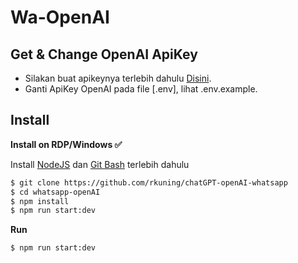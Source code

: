 # Wa-OpenAI

## Get & Change OpenAI ApiKey

- Silakan buat apikeynya terlebih dahulu [Disini](https://beta.openai.com/account/api-keys).
- Ganti ApiKey OpenAI pada file [.env], lihat .env.example.

## Install

**Install on RDP/Windows ✅**

Install [NodeJS](https://nodejs.org/en/download/) dan [Git Bash](https://git-scm.com/downloads) terlebih dahulu

```bash
$ git clone https://github.com/rkuning/chatGPT-openAI-whatsapp
$ cd whatsapp-openAI
$ npm install
$ npm run start:dev
```

**Run**

```bash
$ npm run start:dev
```
